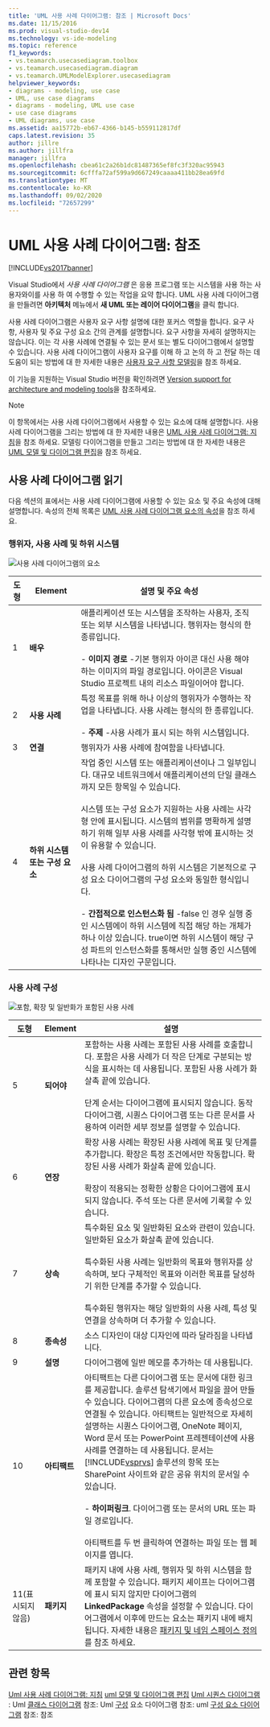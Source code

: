 ```yaml
---
title: 'UML 사용 사례 다이어그램: 참조 | Microsoft Docs'
ms.date: 11/15/2016
ms.prod: visual-studio-dev14
ms.technology: vs-ide-modeling
ms.topic: reference
f1_keywords:
- vs.teamarch.usecasediagram.toolbox
- vs.teamarch.usecasediagram.diagram
- vs.teamarch.UMLModelExplorer.usecasediagram
helpviewer_keywords:
- diagrams - modeling, use case
- UML, use case diagrams
- diagrams - modeling, UML use case
- use case diagrams
- UML diagrams, use case
ms.assetid: aa15772b-eb67-4366-b145-b559112817df
caps.latest.revision: 35
author: jillre
ms.author: jillfra
manager: jillfra
ms.openlocfilehash: cbea61c2a26b1dc81487365ef8fc3f320ac95943
ms.sourcegitcommit: 6cfffa72af599a9d667249caaaa411bb28ea69fd
ms.translationtype: MT
ms.contentlocale: ko-KR
ms.lasthandoff: 09/02/2020
ms.locfileid: "72657299"
---
```

# <a name="uml-use-case-diagrams-reference"></a>UML 사용 사례 다이어그램: 참조
[!INCLUDE[vs2017banner](../includes/vs2017banner.md)]

Visual Studio에서 *사용 사례 다이어그램* 은 응용 프로그램 또는 시스템을 사용 하는 사용자와이를 사용 하 여 수행할 수 있는 작업을 요약 합니다. UML 사용 사례 다이어그램을 만들려면 **아키텍처** 메뉴에서 **새 UML 또는 레이어 다이어그램**을 클릭 합니다.

 사용 사례 다이어그램은 사용자 요구 사항 설명에 대한 포커스 역할을 합니다. 요구 사항, 사용자 및 주요 구성 요소 간의 관계를 설명합니다. 요구 사항을 자세히 설명하지는 않습니다. 이는 각 사용 사례에 연결될 수 있는 문서 또는 별도 다이어그램에서 설명할 수 있습니다. 사용 사례 다이어그램이 사용자 요구를 이해 하 고 논의 하 고 전달 하는 데 도움이 되는 방법에 대 한 자세한 내용은 [사용자 요구 사항 모델링](../modeling/model-user-requirements.md)을 참조 하세요.

 이 기능을 지원하는 Visual Studio 버전을 확인하려면 [Version support for architecture and modeling tools](../modeling/what-s-new-for-design-in-visual-studio.md#VersionSupport)을 참조하세요.

> [!NOTE]
> 이 항목에서는 사용 사례 다이어그램에서 사용할 수 있는 요소에 대해 설명합니다. 사용 사례 다이어그램을 그리는 방법에 대 한 자세한 내용은 [UML 사용 사례 다이어그램: 지침](../modeling/uml-use-case-diagrams-guidelines.md)을 참조 하세요. 모델링 다이어그램을 만들고 그리는 방법에 대 한 자세한 내용은 [UML 모델 및 다이어그램 편집](../modeling/edit-uml-models-and-diagrams.md)을 참조 하세요.

## <a name="reading-use-case-diagrams"></a>사용 사례 다이어그램 읽기
 다음 섹션의 표에서는 사용 사례 다이어그램에 사용할 수 있는 요소 및 주요 속성에 대해 설명합니다. 속성의 전체 목록은 [UML 사용 사례 다이어그램 요소의 속성](../modeling/properties-of-elements-on-uml-use-case-diagrams.md)을 참조 하세요.

### <a name="actors-use-cases-and-subsystems"></a>행위자, 사용 사례 및 하위 시스템
 ![사용 사례 다이어그램의 요소](../modeling/media/uml-ucovactor.png "UML_UCOvActor")

|**도형**|**Element**|**설명 및 주요 속성**|
|---------------|-----------------|-----------------------------------------|
|1|**배우**|애플리케이션 또는 시스템을 조작하는 사용자, 조직 또는 외부 시스템을 나타냅니다. 행위자는 형식의 한 종류입니다.<br /><br /> -   **이미지 경로** -기본 행위자 아이콘 대신 사용 해야 하는 이미지의 파일 경로입니다. 아이콘은 Visual Studio 프로젝트 내의 리소스 파일이어야 합니다.|
|2|**사용 사례**|특정 목표를 위해 하나 이상의 행위자가 수행하는 작업을 나타냅니다. 사용 사례는 형식의 한 종류입니다.<br /><br /> -   **주제** -사용 사례가 표시 되는 하위 시스템입니다.|
|3|**연결**|행위자가 사용 사례에 참여함을 나타냅니다.|
|4|**하위 시스템 또는 구성 요소**|작업 중인 시스템 또는 애플리케이션이나 그 일부입니다. 대규모 네트워크에서 애플리케이션의 단일 클래스까지 모든 항목일 수 있습니다.<br /><br /> 시스템 또는 구성 요소가 지원하는 사용 사례는 사각형 안에 표시됩니다. 시스템의 범위를 명확하게 설명하기 위해 일부 사용 사례를 사각형 밖에 표시하는 것이 유용할 수 있습니다.<br /><br /> 사용 사례 다이어그램의 하위 시스템은 기본적으로 구성 요소 다이어그램의 구성 요소와 동일한 형식입니다.<br /><br /> -   **간접적으로 인스턴스화 됨** -false 인 경우 실행 중인 시스템에이 하위 시스템에 직접 해당 하는 개체가 하나 이상 있습니다. true이면 하위 시스템이 해당 구성 파트의 인스턴스화를 통해서만 실행 중인 시스템에 나타나는 디자인 구문입니다.|

### <a name="structuring-use-cases"></a>사용 사례 구성
 ![포함, 확장 및 일반화가 포함된 사용 사례](../modeling/media/uml-ucovstructure.png "UML_UCOvStructure")

|도형|**Element**|설명|
|-----------|-----------------|-----------------|
|5|**되어야**|포함하는 사용 사례는 포함된 사용 사례를 호출합니다. 포함은 사용 사례가 더 작은 단계로 구분되는 방식을 표시하는 데 사용됩니다. 포함된 사용 사례가 화살촉 끝에 있습니다.<br /><br /> 단계 순서는 다이어그램에 표시되지 않습니다. 동작 다이어그램, 시퀀스 다이어그램 또는 다른 문서를 사용하여 이러한 세부 정보를 설명할 수 있습니다.|
|6|**연장**|확장 사용 사례는 확장된 사용 사례에 목표 및 단계를 추가합니다. 확장은 특정 조건에서만 작동합니다. 확장된 사용 사례가 화살촉 끝에 있습니다.<br /><br /> 확장이 적용되는 정확한 상황은 다이어그램에 표시되지 않습니다. 주석 또는 다른 문서에 기록할 수 있습니다.|
|7|**상속**|특수화된 요소 및 일반화된 요소와 관련이 있습니다. 일반화된 요소가 화살촉 끝에 있습니다.<br /><br /> 특수화된 사용 사례는 일반화의 목표와 행위자를 상속하며, 보다 구체적인 목표와 이러한 목표를 달성하기 위한 단계를 추가할 수 있습니다.<br /><br /> 특수화된 행위자는 해당 일반화의 사용 사례, 특성 및 연결을 상속하며 더 추가할 수 있습니다.|
|8|**종속성**|소스 디자인이 대상 디자인에 따라 달라짐을 나타냅니다.|
|9|**설명**|다이어그램에 일반 메모를 추가하는 데 사용됩니다.|
|10|**아티팩트**|아티팩트는 다른 다이어그램 또는 문서에 대한 링크를 제공합니다. 솔루션 탐색기에서 파일을 끌어 만들 수 있습니다. 다이어그램의 다른 요소에 종속성으로 연결될 수 있습니다. 아티팩트는 일반적으로 자세히 설명하는 시퀀스 다이어그램, OneNote 페이지, Word 문서 또는 PowerPoint 프레젠테이션에 사용 사례를 연결하는 데 사용됩니다. 문서는 [!INCLUDE[vsprvs](../includes/vsprvs-md.md)] 솔루션의 항목 또는 SharePoint 사이트와 같은 공유 위치의 문서일 수 있습니다.<br /><br /> -   **하이퍼링크**. 다이어그램 또는 문서의 URL 또는 파일 경로입니다.<br /><br /> 아티팩트를 두 번 클릭하여 연결하는 파일 또는 웹 페이지를 엽니다.|
|11(표시되지 않음)|**패키지**|패키지 내에 사용 사례, 행위자 및 하위 시스템을 함께 포함할 수 있습니다. 패키지 셰이프는 다이어그램에 표시 되지 않지만 다이어그램의 **LinkedPackage** 속성을 설정할 수 있습니다. 다이어그램에서 이후에 만드는 요소는 패키지 내에 배치됩니다. 자세한 내용은 [패키지 및 네임 스페이스 정의](../modeling/define-packages-and-namespaces.md)를 참조 하세요.|

## <a name="see-also"></a>관련 항목
 [Uml 사용 사례 다이어그램: 지침](../modeling/uml-use-case-diagrams-guidelines.md) [uml 모델 및 다이어그램 편집](../modeling/edit-uml-models-and-diagrams.md) [Uml 시퀀스 다이어그램](../modeling/uml-sequence-diagrams-reference.md) : Uml [클래스 다이어그램](../modeling/uml-class-diagrams-reference.md) 참조: Uml [구성](../modeling/uml-component-diagrams-reference.md) 요소 다이어그램 참조: uml [구성 요소 다이어그램](../modeling/uml-component-diagrams-reference.md) 참조: 참조
